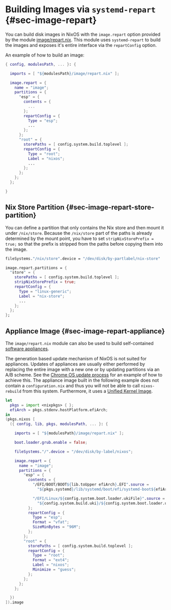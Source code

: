 # Building Images via `systemd-repart` {#sec-image-repart}

You can build disk images in NixOS with the `image.repart` option provided by
the module [image/repart.nix][]. This module uses `systemd-repart` to build the
images and exposes it's entire interface via the `repartConfig` option.

[image/repart.nix]: https://github.com/NixOS/nixpkgs/blob/master/nixos/modules/image/repart.nix

An example of how to build an image:

```nix
{ config, modulesPath, ... }: {

  imports = [ "${modulesPath}/image/repart.nix" ];

  image.repart = {
    name = "image";
    partitions = {
      "esp" = {
        contents = {
          ...
        };
        repartConfig = {
          Type = "esp";
          ...
        };
      };
      "root" = {
        storePaths = [ config.system.build.toplevel ];
        repartConfig = {
          Type = "root";
          Label = "nixos";
          ...
        };
      };
    };
  };

}
```

## Nix Store Partition {#sec-image-repart-store-partition}

You can define a partition that only contains the Nix store and then mount it
under `/nix/store`. Because the `/nix/store` part of the paths is already
determined by the mount point, you have to set `stripNixStorePrefix = true;` so
that the prefix is stripped from the paths before copying them into the image.

```nix
fileSystems."/nix/store".device = "/dev/disk/by-partlabel/nix-store"

image.repart.partitions = {
  "store" = {
    storePaths = [ config.system.build.toplevel ];
    stripNixStorePrefix = true;
    repartConfig = {
      Type = "linux-generic";
      Label = "nix-store";
      ...
    };
  };
};
```

## Appliance Image {#sec-image-repart-appliance}

The `image/repart.nix` module can also be used to build self-contained [software
appliances][].

[software appliances]: https://en.wikipedia.org/wiki/Software_appliance

The generation based update mechanism of NixOS is not suited for appliances.
Updates of appliances are usually either performed by replacing the entire
image with a new one or by updating partitions via an A/B scheme. See the
[Chrome OS update process][chrome-os-update] for an example of how to achieve
this. The appliance image built in the following example does not contain a
`configuration.nix` and thus you will not be able to call `nixos-rebuild` from
this system. Furthermore, it uses a [Unified Kernel Image][unified-kernel-image].

[chrome-os-update]: https://chromium.googlesource.com/aosp/platform/system/update_engine/+/HEAD/README.md
[unified-kernel-image]: https://uapi-group.org/specifications/specs/unified_kernel_image/

```nix
let
  pkgs = import <nixpkgs> { };
  efiArch = pkgs.stdenv.hostPlatform.efiArch;
in
(pkgs.nixos [
  ({ config, lib, pkgs, modulesPath, ... }: {

    imports = [ "${modulesPath}/image/repart.nix" ];

    boot.loader.grub.enable = false;

    fileSystems."/".device = "/dev/disk/by-label/nixos";

    image.repart = {
      name = "image";
      partitions = {
        "esp" = {
          contents = {
            "/EFI/BOOT/BOOT${lib.toUpper efiArch}.EFI".source =
              "${pkgs.systemd}/lib/systemd/boot/efi/systemd-boot${efiArch}.efi";

            "/EFI/Linux/${config.system.boot.loader.ukiFile}".source =
              "${config.system.build.uki}/${config.system.boot.loader.ukiFile}";
          };
          repartConfig = {
            Type = "esp";
            Format = "vfat";
            SizeMinBytes = "96M";
          };
        };
        "root" = {
          storePaths = [ config.system.build.toplevel ];
          repartConfig = {
            Type = "root";
            Format = "ext4";
            Label = "nixos";
            Minimize = "guess";
          };
        };
      };
    };

  })
]).image
```

